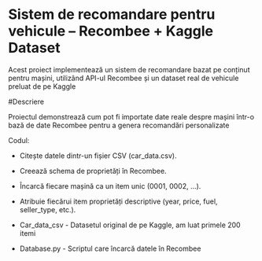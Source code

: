 # Sistem de recomandare pentru vehicule – Recombee + Kaggle Dataset

Acest proiect implementează un sistem de recomandare bazat pe conținut pentru mașini, utilizând API-ul Recombee și un dataset real de vehicule preluat de pe Kaggle

#Descriere

Proiectul demonstrează cum pot fi importate date reale despre mașini într-o bază de date Recombee pentru a genera recomandări personalizate

Codul:
- Citește datele dintr-un fișier CSV (car_data.csv).
- Creează schema de proprietăți în Recombee.
- Încarcă fiecare mașină ca un item unic (0001, 0002, ...).
- Atribuie fiecărui item proprietăți descriptive (year, price, fuel, seller_type, etc.).

- Car_data_csv - Datasetul original de pe Kaggle, am luat primele 200 itemi
- Database.py - Scriptul care încarcă datele în Recombee

